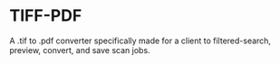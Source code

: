 # TIFF-PDF
A .tif to .pdf converter specifically made for a client to filtered-search, preview, convert, and save scan jobs.
